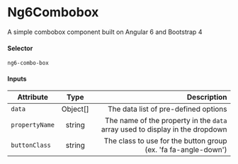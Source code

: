 # Ng6Combobox

A simple combobox component built on Angular 6 and Bootstrap 4

#### Selector
`ng6-combo-box`

#### Inputs

| Attribute      | Type          | Description                                                                  |
| -------------- |:-------------:| ----------------------------------------------------------------------------:|
| `data`         | Object[]      | The data list of pre-defined options                                         |
| `propertyName` | string        | The name of the property in the `data` array used to display in the dropdown |
| `buttonClass`  | string        | The class to use for the button group (ex. 'fa fa-angle-down')               |
